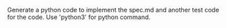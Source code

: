 Generate a python code to implement the spec.md and another test code for the code. Use 'python3' for python command.
